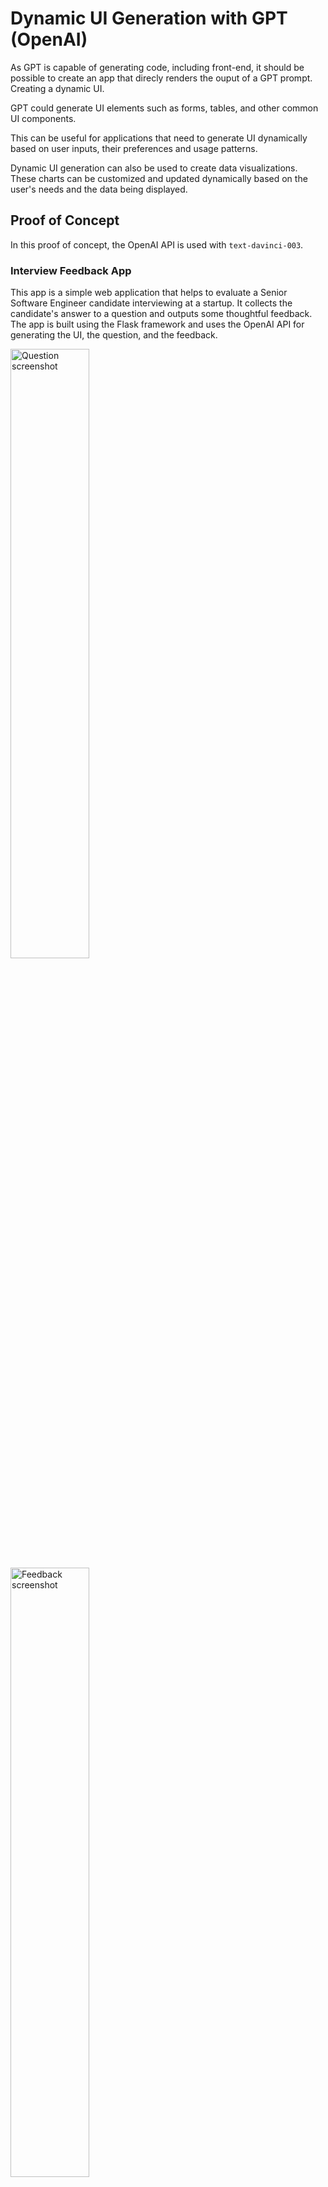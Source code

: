 # Dynamic UI Generation with GPT (OpenAI)

As GPT is capable of generating code, including front-end, it should be possible to create an app that direcly renders the ouput of a GPT prompt. Creating a dynamic UI.

GPT could generate UI elements such as forms, tables, and other common UI components.

This can be useful for applications that need to generate UI dynamically based on user inputs, their preferences and usage patterns.

Dynamic UI generation can also be used to create data visualizations. These charts can be customized and updated dynamically based on the user's needs and the data being displayed.

## Proof of Concept

In this proof of concept, the OpenAI API is used with `text-davinci-003`.

### Interview Feedback App

This app is a simple web application that helps to evaluate a Senior Software Engineer candidate interviewing at a startup. It collects the candidate's answer to a question and outputs some thoughtful feedback. The app is built using the Flask framework and uses the OpenAI API for generating the UI, the question, and the feedback.

<img src="https://user-images.githubusercontent.com/165865/216793631-b07702bc-f236-4afa-b909-b50fc4186528.png" alt="Question screenshot" width="50%" />

<img src="https://user-images.githubusercontent.com/165865/216793654-d3b4f756-8855-4795-8f19-ab32c8a638b7.png" alt="Feedback screenshot" width="50%" />


### Requirements

- Python 3.x
- Flask
- OpenAI API Key

### Installation

1. Clone the repository: `git clone https://github.com/mmmaia/dynamic-gpt-app.git`
2. Change into the project directory: `cd dynamic-gpt-app/app`
3. Create a virtual environment: `python3 -m venv venv`
4. Activate the virtual environment: `source venv/bin/activate`
5. Install the required packages: `pip install -r requirements.txt`
6. Export the OpenAI API Key: `export OPENAI_KEY=[your_api_key]`

### Usage

To start the app, run: `python app.py`

The app will be available at `http://localhost:5000/`.

### License

This project is licensed under the MIT License - see the [LICENSE](LICENSE) file for details.

